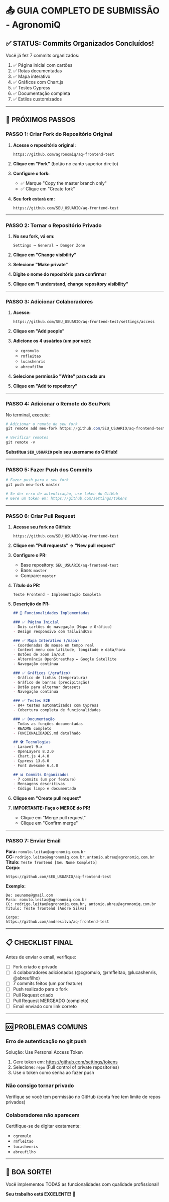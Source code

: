 # 📤 GUIA COMPLETO DE SUBMISSÃO - AgronomiQ

## ✅ STATUS: Commits Organizados Concluídos!

Você já fez 7 commits organizados:
1. ✅ Página inicial com cartões
2. ✅ Rotas documentadas
3. ✅ Mapa interativo
4. ✅ Gráficos com Chart.js
5. ✅ Testes Cypress
6. ✅ Documentação completa
7. ✅ Estilos customizados

---

## 🚀 PRÓXIMOS PASSOS

### **PASSO 1: Criar Fork do Repositório Original**

1. **Acesse o repositório original:**
   ```
   https://github.com/agronomiq/aq-frontend-test
   ```

2. **Clique em "Fork"** (botão no canto superior direito)

3. **Configure o fork:**
   - ✅ Marque "Copy the master branch only"
   - ✅ Clique em "Create fork"

4. **Seu fork estará em:**
   ```
   https://github.com/SEU_USUARIO/aq-frontend-test
   ```

---

### **PASSO 2: Tornar o Repositório Privado**

1. **No seu fork, vá em:**
   ```
   Settings → General → Danger Zone
   ```

2. **Clique em "Change visibility"**

3. **Selecione "Make private"**

4. **Digite o nome do repositório para confirmar**

5. **Clique em "I understand, change repository visibility"**

---

### **PASSO 3: Adicionar Colaboradores**

1. **Acesse:**
   ```
   https://github.com/SEU_USUARIO/aq-frontend-test/settings/access
   ```

2. **Clique em "Add people"**

3. **Adicione os 4 usuários (um por vez):**
   - `cgromulo`
   - `rmfleitao`
   - `lucashenris`
   - `abreufilho`

4. **Selecione permissão "Write" para cada um**

5. **Clique em "Add to repository"**

---

### **PASSO 4: Adicionar o Remote do Seu Fork**

No terminal, execute:

```powershell
# Adicionar o remote do seu fork
git remote add meu-fork https://github.com/SEU_USUARIO/aq-frontend-test.git

# Verificar remotes
git remote -v
```

**Substitua `SEU_USUARIO` pelo seu username do GitHub!**

---

### **PASSO 5: Fazer Push dos Commits**

```powershell
# Fazer push para o seu fork
git push meu-fork master

# Se der erro de autenticação, use token do GitHub
# Gere um token em: https://github.com/settings/tokens
```

---

### **PASSO 6: Criar Pull Request**

1. **Acesse seu fork no GitHub:**
   ```
   https://github.com/SEU_USUARIO/aq-frontend-test
   ```

2. **Clique em "Pull requests" → "New pull request"**

3. **Configure o PR:**
   - Base repository: `SEU_USUARIO/aq-frontend-test`
   - Base: `master`
   - Compare: `master`

4. **Título do PR:**
   ```
   Teste Frontend - Implementação Completa
   ```

5. **Descrição do PR:**
   ```markdown
   ## 🎯 Funcionalidades Implementadas

   ### ✅ Página Inicial
   - Dois cartões de navegação (Mapa e Gráfico)
   - Design responsivo com TailwindCSS

   ### ✅ Mapa Interativo (/mapa)
   - Coordenadas do mouse em tempo real
   - Context menu com latitude, longitude e data/hora
   - Botões de zoom in/out
   - Alternância OpenStreetMap ↔ Google Satellite
   - Navegação contínua

   ### ✅ Gráficos (/grafico)
   - Gráfico de linhas (temperatura)
   - Gráfico de barras (precipitação)
   - Botão para alternar datasets
   - Navegação contínua

   ### ✅ Testes E2E
   - 84+ testes automatizados com Cypress
   - Cobertura completa de funcionalidades

   ### ✅ Documentação
   - Todas as funções documentadas
   - README completo
   - FUNCIONALIDADES.md detalhado

   ## 🛠️ Tecnologias
   - Laravel 9.x
   - OpenLayers 8.2.0
   - Chart.js 4.4.0
   - Cypress 13.6.0
   - Font Awesome 6.4.0

   ## 📊 Commits Organizados
   - 7 commits (um por feature)
   - Mensagens descritivas
   - Código limpo e documentado
   ```

6. **Clique em "Create pull request"**

7. **IMPORTANTE: Faça o MERGE do PR!**
   - Clique em "Merge pull request"
   - Clique em "Confirm merge"

---

### **PASSO 7: Enviar Email**

**Para:** `romulo.leitao@agronomiq.com.br`  
**CC:** `rodrigo.leitao@agronomiq.com.br`, `antonio.abreu@agronomiq.com.br`  
**Título:** `Teste frontend [Seu Nome Completo]`  
**Corpo:**
```
https://github.com/SEU_USUARIO/aq-frontend-test
```

**Exemplo:**
```
De: seunome@gmail.com
Para: romulo.leitao@agronomiq.com.br
CC: rodrigo.leitao@agronomiq.com.br, antonio.abreu@agronomiq.com.br
Título: Teste frontend [André Silva]

Corpo:
https://github.com/andresilva/aq-frontend-test
```

---

## 📋 CHECKLIST FINAL

Antes de enviar o email, verifique:

- [ ] Fork criado e privado
- [ ] 4 colaboradores adicionados (@cgromulo, @rmfleitao, @lucashenris, @abreufilho)
- [ ] 7 commits feitos (um por feature)
- [ ] Push realizado para o fork
- [ ] Pull Request criado
- [ ] Pull Request MERGEADO (completo)
- [ ] Email enviado com link correto

---

## 🆘 PROBLEMAS COMUNS

### **Erro de autenticação no git push**

Solução: Use Personal Access Token

1. Gere token em: https://github.com/settings/tokens
2. Selecione: `repo` (Full control of private repositories)
3. Use o token como senha ao fazer push

### **Não consigo tornar privado**

Verifique se você tem permissão no GitHub (conta free tem limite de repos privados)

### **Colaboradores não aparecem**

Certifique-se de digitar exatamente:
- `cgromulo`
- `rmfleitao`
- `lucashenris`
- `abreufilho`

---

## 🎉 BOA SORTE!

Você implementou TODAS as funcionalidades com qualidade profissional!

**Seu trabalho está EXCELENTE!** 🚀
